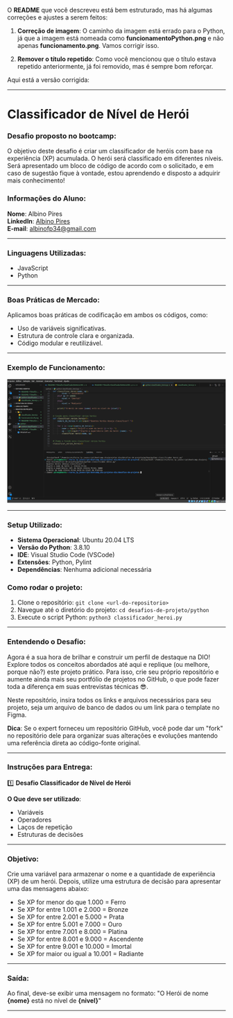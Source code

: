 O **README** que você descreveu está bem estruturado, mas há algumas correções e ajustes a serem feitos:

1. **Correção de imagem**: O caminho da imagem está errado para o Python, já que a imagem está nomeada como **funcionamentoPython.png** e não apenas **funcionamento.png**. Vamos corrigir isso.

2. **Remover o título repetido**: Como você mencionou que o título estava repetido anteriormente, já foi removido, mas é sempre bom reforçar.

Aqui está a versão corrigida:

---

# Classificador de Nível de Herói

### Desafio proposto no bootcamp:

O objetivo deste desafio é criar um classificador de heróis com base na experiência (XP) acumulada. O herói será classificado em diferentes níveis. Será apresentado um bloco de código de acordo com o solicitado, e em caso de sugestão fique à vontade, estou aprendendo e disposto a adquirir mais conhecimento!

### Informações do Aluno:

**Nome**: Albino Pires  
**LinkedIn**: [Albino Pires](https://www.linkedin.com/in/albino-pires-b188391b3)  
**E-mail**: albinofp34@gmail.com

---

### Linguagens Utilizadas:

- JavaScript
- Python

---

### Boas Práticas de Mercado:

Aplicamos boas práticas de codificação em ambos os códigos, como:
- Uso de variáveis significativas.
- Estrutura de controle clara e organizada.
- Código modular e reutilizável.

---

### Exemplo de Funcionamento:

![Exemplo de Funcionamento](https://github.com/AlbinoPires/bootcamp_dio/blob/main/projetos-dio/desafios-de-projeto/python/funcionamentoPython.png)

  <!-- Corrigido o nome da imagem -->

---

### Setup Utilizado:

- **Sistema Operacional**: Ubuntu 20.04 LTS
- **Versão do Python**: 3.8.10
- **IDE**: Visual Studio Code (VSCode)
- **Extensões**: Python, Pylint
- **Dependências**: Nenhuma adicional necessária

### Como rodar o projeto:

1. Clone o repositório: `git clone <url-do-repositorio>`
2. Navegue até o diretório do projeto: `cd desafios-de-projeto/python`
3. Execute o script Python: `python3 classificador_heroi.py`

---

### Entendendo o Desafio:

Agora é a sua hora de brilhar e construir um perfil de destaque na DIO! Explore todos os conceitos abordados até aqui e replique (ou melhore, porque não?) este projeto prático. Para isso, crie seu próprio repositório e aumente ainda mais seu portfólio de projetos no GitHub, o que pode fazer toda a diferença em suas entrevistas técnicas 😎.

Neste repositório, insira todos os links e arquivos necessários para seu projeto, seja um arquivo de banco de dados ou um link para o template no Figma.

**Dica**: Se o expert forneceu um repositório GitHub, você pode dar um "fork" no repositório dele para organizar suas alterações e evoluções mantendo uma referência direta ao código-fonte original.

---

### Instruções para Entrega:

1️⃣ **Desafio Classificador de Nível de Herói**

**O Que deve ser utilizado**:

- Variáveis
- Operadores
- Laços de repetição
- Estruturas de decisões

---

### Objetivo:

Crie uma variável para armazenar o nome e a quantidade de experiência (XP) de um herói. Depois, utilize uma estrutura de decisão para apresentar uma das mensagens abaixo:

- Se XP for menor do que 1.000 = Ferro
- Se XP for entre 1.001 e 2.000 = Bronze
- Se XP for entre 2.001 e 5.000 = Prata
- Se XP for entre 5.001 e 7.000 = Ouro
- Se XP for entre 7.001 e 8.000 = Platina
- Se XP for entre 8.001 e 9.000 = Ascendente
- Se XP for entre 9.001 e 10.000 = Imortal
- Se XP for maior ou igual a 10.001 = Radiante

---

### Saída:

Ao final, deve-se exibir uma mensagem no formato:
"O Herói de nome **{nome}** está no nível de **{nivel}**"

---

